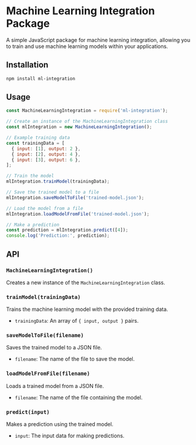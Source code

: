 # Machine Learning Integration Package

A simple JavaScript package for machine learning integration, allowing you to train and use machine learning models within your applications.

## Installation

```bash
npm install ml-integration
```

## Usage

```javascript
const MachineLearningIntegration = require('ml-integration');

// Create an instance of the MachineLearningIntegration class
const mlIntegration = new MachineLearningIntegration();

// Example training data
const trainingData = [
  { input: [1], output: 2 },
  { input: [2], output: 4 },
  { input: [3], output: 6 },
];

// Train the model
mlIntegration.trainModel(trainingData);

// Save the trained model to a file
mlIntegration.saveModelToFile('trained-model.json');

// Load the model from a file
mlIntegration.loadModelFromFile('trained-model.json');

// Make a prediction
const prediction = mlIntegration.predict([4]);
console.log('Prediction:', prediction);
```

## API

### `MachineLearningIntegration()`

Creates a new instance of the `MachineLearningIntegration` class.

### `trainModel(trainingData)`

Trains the machine learning model with the provided training data.

- `trainingData`: An array of `{ input, output }` pairs.

### `saveModelToFile(filename)`

Saves the trained model to a JSON file.

- `filename`: The name of the file to save the model.

### `loadModelFromFile(filename)`

Loads a trained model from a JSON file.

- `filename`: The name of the file containing the model.

### `predict(input)`

Makes a prediction using the trained model.

- `input`: The input data for making predictions.